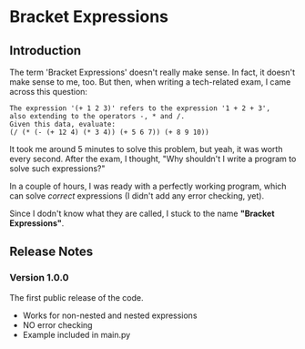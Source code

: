 # Bracket Expressions

## Introduction
The term 'Bracket Expressions' doesn't really make sense. In fact, it doesn't make sense to me, too. But then, when writing a tech-related exam, I came across this question: 

```
The expression '(+ 1 2 3)' refers to the expression '1 + 2 + 3',  
also extending to the operators -, * and /.  
Given this data, evaluate:  
(/ (* (- (+ 12 4) (* 3 4)) (+ 5 6 7)) (+ 8 9 10))
```

It took me around 5 minutes to solve this problem, but yeah, it was worth every second. After the exam, I thought, "Why shouldn't I write a program to solve such expressions?" 

In a couple of hours, I was ready with a perfectly working program, which can solve *correct* expressions (I didn't add any error checking, yet).

Since I dodn't know what they are called, I stuck to the name **"Bracket Expressions"**.  



## Release Notes

### Version 1.0.0
The first public release of the code.
- Works for non-nested and nested expressions
- NO error checking
- Example included in main.py